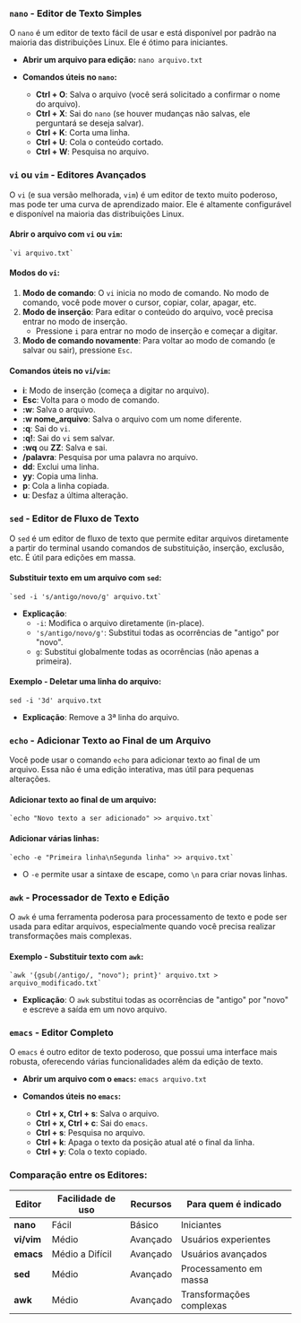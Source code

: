 

### **`nano` - Editor de Texto Simples**

O `nano` é um editor de texto fácil de usar e está disponível por padrão na maioria das distribuições Linux. Ele é ótimo para iniciantes.

- **Abrir um arquivo para edição:**
    `nano arquivo.txt`

- **Comandos úteis no `nano`:**
    
    - **Ctrl + O**: Salva o arquivo (você será solicitado a confirmar o nome do arquivo).
    - **Ctrl + X**: Sai do `nano` (se houver mudanças não salvas, ele perguntará se deseja salvar).
    - **Ctrl + K**: Corta uma linha.
    - **Ctrl + U**: Cola o conteúdo cortado.
    - **Ctrl + W**: Pesquisa no arquivo.

### **`vi` ou `vim` - Editores Avançados**

O `vi` (e sua versão melhorada, `vim`) é um editor de texto muito poderoso, mas pode ter uma curva de aprendizado maior. Ele é altamente configurável e disponível na maioria das distribuições Linux.

#### **Abrir o arquivo com `vi` ou `vim`:**
	`vi arquivo.txt`

#### **Modos do `vi`:**

1. **Modo de comando**: O `vi` inicia no modo de comando. No modo de comando, você pode mover o cursor, copiar, colar, apagar, etc.
2. **Modo de inserção**: Para editar o conteúdo do arquivo, você precisa entrar no modo de inserção.
    - Pressione `i` para entrar no modo de inserção e começar a digitar.
3. **Modo de comando novamente**: Para voltar ao modo de comando (e salvar ou sair), pressione `Esc`.

#### **Comandos úteis no `vi`/`vim`:**

- **i**: Modo de inserção (começa a digitar no arquivo).
- **Esc**: Volta para o modo de comando.
- **:w**: Salva o arquivo.
- **:w nome_arquivo**: Salva o arquivo com um nome diferente.
- **:q**: Sai do `vi`.
- **:q!**: Sai do `vi` sem salvar.
- **:wq** ou **ZZ**: Salva e sai.
- **/palavra**: Pesquisa por uma palavra no arquivo.
- **dd**: Exclui uma linha.
- **yy**: Copia uma linha.
- **p**: Cola a linha copiada.
- **u**: Desfaz a última alteração.




### **`sed` - Editor de Fluxo de Texto**

O `sed` é um editor de fluxo de texto que permite editar arquivos diretamente a partir do terminal usando comandos de substituição, inserção, exclusão, etc. É útil para edições em massa.

#### **Substituir texto em um arquivo com `sed`:**
	`sed -i 's/antigo/novo/g' arquivo.txt`

- **Explicação**:
    - `-i`: Modifica o arquivo diretamente (in-place).
    - `'s/antigo/novo/g'`: Substitui todas as ocorrências de "antigo" por "novo".
    - `g`: Substitui globalmente todas as ocorrências (não apenas a primeira).

#### **Exemplo - Deletar uma linha do arquivo:**
`sed -i '3d' arquivo.txt`

- **Explicação**: Remove a 3ª linha do arquivo.




### **`echo` - Adicionar Texto ao Final de um Arquivo**

Você pode usar o comando `echo` para adicionar texto ao final de um arquivo. Essa não é uma edição interativa, mas útil para pequenas alterações.

#### **Adicionar texto ao final de um arquivo:**

	`echo "Novo texto a ser adicionado" >> arquivo.txt`

#### **Adicionar várias linhas:**

	`echo -e "Primeira linha\nSegunda linha" >> arquivo.txt`

- O `-e` permite usar a sintaxe de escape, como `\n` para criar novas linhas.




### **`awk` - Processador de Texto e Edição**

O `awk` é uma ferramenta poderosa para processamento de texto e pode ser usada para editar arquivos, especialmente quando você precisa realizar transformações mais complexas.

#### **Exemplo - Substituir texto com `awk`:**
	`awk '{gsub(/antigo/, "novo"); print}' arquivo.txt > arquivo_modificado.txt`

- **Explicação**: O `awk` substitui todas as ocorrências de "antigo" por "novo" e escreve a saída em um novo arquivo.




### **`emacs` - Editor Completo**

O `emacs` é outro editor de texto poderoso, que possui uma interface mais robusta, oferecendo várias funcionalidades além da edição de texto.

- **Abrir um arquivo com o `emacs`:**
    `emacs arquivo.txt`

- **Comandos úteis no `emacs`:**
    
    - **Ctrl + x, Ctrl + s**: Salva o arquivo.
    - **Ctrl + x, Ctrl + c**: Sai do `emacs`.
    - **Ctrl + s**: Pesquisa no arquivo.
    - **Ctrl + k**: Apaga o texto da posição atual até o final da linha.
    - **Ctrl + y**: Cola o texto copiado.


### **Comparação entre os Editores:**

| Editor     | Facilidade de uso | Recursos | Para quem é indicado     |
| ---------- | ----------------- | -------- | ------------------------ |
| **nano**   | Fácil             | Básico   | Iniciantes               |
| **vi/vim** | Médio             | Avançado | Usuários experientes     |
| **emacs**  | Médio a Difícil   | Avançado | Usuários avançados       |
| **sed**    | Médio             | Avançado | Processamento em massa   |
| **awk**    | Médio             | Avançado | Transformações complexas |
